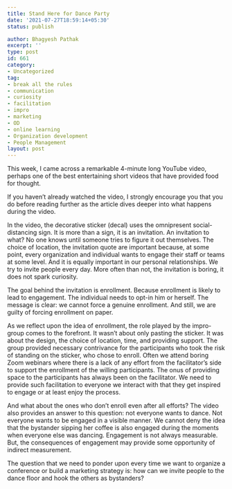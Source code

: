 ```yaml
---
title: Stand Here for Dance Party
date: '2021-07-27T18:59:14+05:30'
status: publish

author: Bhagyesh Pathak
excerpt: ''
type: post
id: 661
category:
- Uncategorized
tag:
- break all the rules
- communication
- curiosity
- facilitation
- impro
- marketing
- OD
- online learning
- Organization development
- People Management
layout: post
---
```


This week, I came across a remarkable 4-minute long YouTube video, perhaps one of the best entertaining short videos that have provided food for thought.

If you haven’t already watched the video, I strongly encourage you that you do before reading further as the article dives deeper into what happens during the video.

In the video, the decorative sticker (decal) uses the omnipresent social-distancing sign. It is more than a sign, it is an invitation. An invitation to what? No one knows until someone tries to figure it out themselves. The choice of location, the invitation quote are important because, at some point, every organization and individual wants to engage their staff or teams at some level. And it is equally important in our personal relationships. We try to invite people every day. More often than not, the invitation is boring, it does not spark curiosity.

The goal behind the invitation is enrollment. Because enrollment is likely to lead to engagement. The individual needs to opt-in him or herself. The message is clear: we cannot force a genuine enrollment. And still, we are guilty of forcing enrollment on paper.

As we reflect upon the idea of enrollment, the role played by the impro-group comes to the forefront. It wasn’t about only pasting the sticker. It was about the design, the choice of location, time, and providing support. The group provided necessary contrivance for the participants who took the risk of standing on the sticker, who chose to enroll. Often we attend boring Zoom webinars where there is a lack of any effort from the facilitator’s side to support the enrollment of the willing participants. The onus of providing space to the participants has always been on the facilitator. We need to provide such facilitation to everyone we interact with that they get inspired to engage or at least enjoy the process.

And what about the ones who don’t enroll even after all efforts? The video also provides an answer to this question: not everyone wants to dance. Not everyone wants to be engaged in a visible manner. We cannot deny the idea that the bystander sipping her coffee is also engaged during the moments when everyone else was dancing. Engagement is not always measurable. But, the consequences of engagement may provide some opportunity of indirect measurement.

The question that we need to ponder upon every time we want to organize a conference or build a marketing strategy is: how can we invite people to the dance floor and hook the others as bystanders?